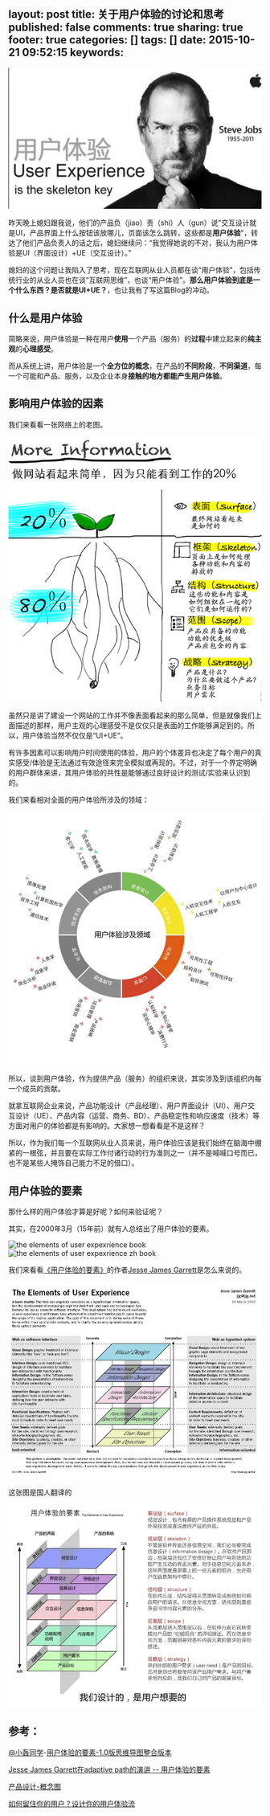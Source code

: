 layout: post
title: 关于用户体验的讨论和思考
published: false
comments: true
sharing: true
footer: true
categories: []
tags: []
date: 2015-10-21 09:52:15
keywords:
---
![user experience](/images/blog/user-experience/user-experience.png)

昨天晚上媳妇跟我说，他们的产品负（jiao）责（shi）人（gun）说"交互设计就是UI，产品界面上什么按钮该放哪儿，页面该怎么跳转，这些都是**用户体验**"，转达了他们产品负责人的话之后，媳妇继续问：“我觉得她说的不对，我认为用户体验是UI（界面设计）+UE（交互设计）。”

媳妇的这个问题让我陷入了思考，现在互联网从业人员都在谈“用户体验”，包括传统行业的从业人员也在谈“互联网思维”，也谈“用户体验”。**那么用户体验到底是一个什么东西？是否就是UI+UE？**，也让我有了写这篇Blog的冲动。

<!-- more -->
## 什么是用户体验

简略来说，用户体验是一种在用户**使用**一个产品（服务）的**过程**中建立起来的**纯主观**的**心理感受**。

而从系统上讲，用户体验是一个**全方位的概念**，在产品的**不同阶段**，**不同渠道**，每一个可能和产品、服务，以及企业本身**接触的地方都能产生用户体验**。

## 影响用户体验的因素

我们来看看一张网络上的老图。

![more infomation](/images/blog/user-experience/more-information.jpg)

虽然只是讲了建设一个网站的工作并不像表面看起来的那么简单，但是就像我们上面描述的那样，用户主观的心理感受不是仅仅只是表面的工作能够满足到的。所以，用户体验当然不仅仅是“UI+UE”。

有许多因素可以影响用户时间使用的体验，用户的个体差异也决定了每个用户的真实感受/体验是无法通过有效途径来完全模拟或再现的。不过，对于一个界定明确的用户群体来讲，其用户体验的共性是能够通过良好设计的测试/实验来认识到的。

我们来看相对全面的用户体验所涉及的领域：

![用户体验涉及的领域](/images/blog/user-experience/user-experience-in-the-areas-of.jpg)

所以，谈到用户体验，作为提供产品（服务）的组织来说，其实涉及到该组织内每一个成员的贡献。

就拿互联网企业来说，产品功能设计（产品经理）、用户界面设计（UI）、用户交互设计（UE）、产品内容（运营、商务、BD）、产品稳定性和响应速度（技术）等方面对用户的体验都是有影响的。大家想一想看看是不是这样？

所以，作为我们每一个互联网从业人员来说，用户体验应该是我们始终在脑海中绷紧的一根弦，并且要在实际工作付诸行动的行为准则之一（并不是喊喊口号而已，也不是某些人掩饰自己能力不足的借口）。


## 用户体验的要素

那什么样的用户体验才算是好呢？如何来验证呢？

其实，在2000年3月（15年前）就有人总结出了用户体验的要素。

![the elements of user expexrience book](/images/blog/user-experience/the-elements-of-user-expexrience-book.jpg)![the elements of user expexrience zh book](/images/blog/user-experience/the-elements-of-user-expexrience-zh-book.jpg)


我们来看看[《用户体验的要素》](http://www.amazon.com/o/ASIN/0735712026/ref=nosim/jjgnet-20/)的作者[Jesse James Garrett](http://blog.jjg.net/)是怎么来说的。

![用户体验的要素](/images/blog/user-experience/the-elements-of-user-expexrience-en.jpg)

这张图是国人翻译的

![用户体验的要素](/images/blog/user-experience/the-elements-of-user-expexrience-zh.jpg)


## 参考：

[@小轰同学](http://cuikai-wh.com/about)-[用户体验的要素-1.0版思维导图整合版本](http://cuikai-wh.com/wp-content/uploads/2011/01/elements-of-ue-v1.png)

[Jesse James Garrett在adaptive path的演讲 -- 用户体验的要素](http://www.adaptivepath.com/events/workshops/businessofux/elements0803.pdf)

[产品设计-概念图](http://ww3.sinaimg.cn/large/64945e3dtw1djew0x37yng.gif)

[如何留住你的用户？设计你的用户体验流](http://ww3.sinaimg.cn/large/6694d7c8jw1duyly18i1mg.gif)

